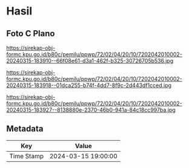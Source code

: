 # Hasil

## Foto C Plano

https://sirekap-obj-formc.kpu.go.id/b80c/pemilu/ppwp/72/02/04/20/10/7202042010002-20240315-183910--66f08e61-d3a1-462f-b325-30726705b536.jpg

https://sirekap-obj-formc.kpu.go.id/b80c/pemilu/ppwp/72/02/04/20/10/7202042010002-20240315-183918--01dca255-b74f-4dd7-8f9c-2d443df1cced.jpg

https://sirekap-obj-formc.kpu.go.id/b80c/pemilu/ppwp/72/02/04/20/10/7202042010002-20240315-183927--8138880e-2370-46b0-941a-84c18cc997ba.jpg


## Metadata

| Key        | Value               |
| ---------- | ------------------- |
| Time Stamp | 2024-03-15 19:00:00 |



